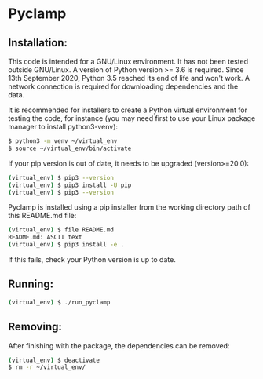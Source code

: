 # Pyclamp

## Installation:

This code is intended for a GNU/Linux environment. It has not been tested 
outside GNU/Linux. A version of Python version >= 3.6 is required. Since 
13th September 2020, Python 3.5 reached its end of life and won't work.
A network connection is required for downloading dependencies and the data.

It is recommended for installers to create a Python virtual environment for 
testing the code, for instance (you may need first to use your Linux package 
manager to  install python3-venv):

```sh
$ python3 -m venv ~/virtual_env
$ source ~/virtual_env/bin/activate
```

If your pip version is out of date, it needs to be upgraded (version>=20.0):
```sh
(virtual_env) $ pip3 --version
(virtual_env) $ pip3 install -U pip
(virtual_env) $ pip3 --version
```

Pyclamp is installed using a pip installer from the working directory path of 
this README.md file:

```sh
(virtual_env) $ file README.md
README.md: ASCII text
(virtual_env) $ pip3 install -e .
```

If this fails, check your Python version is up to date.
 
## Running:

```sh
(virtual_env) $ ./run_pyclamp
```
## Removing:

After finishing with the package, the dependencies can be removed:

```sh
(virtual_env) $ deactivate
$ rm -r ~/virtual_env/
```
